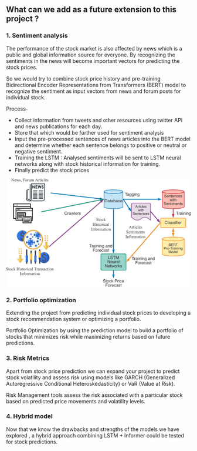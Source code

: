 ## What can we add as a future extension to this project ?

### 1. Sentiment analysis

The performance of the stock market is also affected by news which is a public and global information source for everyone. By recognizing the sentiments in the news will become important vectors for predicting the stock prices.

So we would try to combine stock price history and pre-training Bidirectional Encoder Representations from Transformers (BERT) model to recognize the sentiment as input vectors from news and forum posts for individual stock.

Process-

- Collect information from tweets and other resources using twitter API and news publications for each day.
- Store that which would be further used for sentiment analysis
- Input the pre-processed sentences of news articles into the BERT model and determine whether each sentence belongs to positive or neutral or negative sentiment. 
- Training the LSTM : Analysed sentiments will be sent to LSTM neural networks along with stock historical  information for training. 
- Finally predict the stock prices

![aa](images/sentiment.jpg)

### 2. Portfolio optimization

Extending the project from predicting individual stock prices to developing a stock recommendation system or optimizing a portfolio.

Portfolio Optimization by using the prediction model to build a portfolio of stocks that minimizes risk while maximizing returns based on future predictions.

### 3. Risk Metrics

Apart from stock price prediction we can expand your project to predict stock volatility and assess risk using models like GARCH (Generalized Autoregressive Conditional Heteroskedasticity) or VaR (Value at Risk).

Risk Management tools assess the risk associated with a particular stock based on predicted price movements and volatility levels.

### 4. Hybrid model

Now that we know the drawbacks and strengths of the models we have explored , a hybrid approach combining LSTM + Informer could be tested for stock predictions.